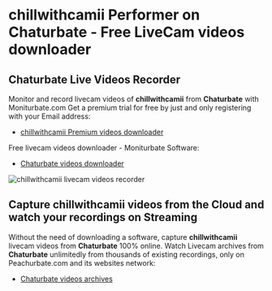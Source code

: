# chillwithcamii Performer on Chaturbate - Free LiveCam videos downloader

## Chaturbate Live Videos Recorder

Monitor and record livecam videos of **chillwithcamii** from **Chaturbate** with Moniturbate.com
Get a premium trial for free by just and only registering with your Email address:
* [chillwithcamii Premium videos downloader](https://moniturbate.com/request-demo-licence-key.html)

Free livecam videos downloader - Moniturbate Software:
* [Chaturbate videos downloader](https://moniturbate.com/moniturbate-download-software.html)

![chillwithcamii livecam videos recorder](https://peachurnet.com/templates/moniturbate-software.png)


## Capture chillwithcamii videos from the Cloud and watch your recordings on Streaming

Without the need of downloading a software, capture **chillwithcamii** livecam videos from **Chaturbate** 100% online.
Watch Livecam archives from **Chaturbate** unlimitedly from thousands of existing recordings, only on Peachurbate.com and its websites network:
* [Chaturbate videos archives](https://peachurnet.com/)